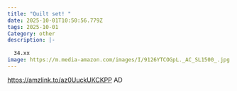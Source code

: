 ```yaml
---
title: "Quilt set! "
date: 2025-10-01T10:50:56.779Z
tags: 2025-10-01
Category: other
description: |-
  
  34.xx
image: https://m.media-amazon.com/images/I/9126YTCOGpL._AC_SL1500_.jpg
---
```

https://amzlink.to/az0UuckUKCKPP
AD
